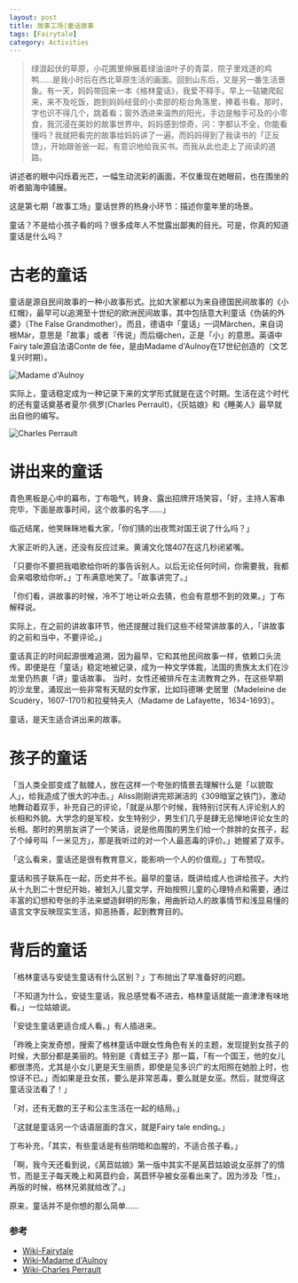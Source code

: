 ```yaml
---
layout: post
title: 故事工场|童话故事
tags: [Fairytale]
category: Activities
---
```


> 绿浪起伏的草原，小花圃里伸展着绿油油叶子的青菜，院子里戏逐的鸡鸭……是我小时后在西北草原生活的画面。回到山东后，又是另一番生活景象。有一天，妈妈带回来一本《格林童话》，我爱不释手。早上一轱辘爬起来，来不及吃饭，跑到妈妈经营的小卖部的柜台角落里，捧着书看。那时，字也识不得几个，跳着看；窗外洒进来温煦的阳光，手边是触手可及的小零食，我沉浸在美妙的故事世界中。妈妈感到惊奇，问：字都认不全，你能看懂吗？我就把看完的故事给妈妈讲了一遍。而妈妈得到了我读书的「正反馈」，开始跟爸爸一起，有意识地给我买书。而我从此也走上了阅读的道路。

讲述者的眼中闪烁着光芒，一幅生动流彩的画面，不仅重现在她眼前，也在围坐的听者脑海中铺展。

这是第七期「故事工场」童话世界的热身小环节：描述你童年里的场景。

童话？不是给小孩子看的吗？很多成年人不觉露出鄙夷的目光。可是，你真的知道童话是什么吗？

# 古老的童话

童话是源自民间故事的一种小故事形式。比如大家都以为来自德国民间故事的《小红帽》，最早可以追溯至十世纪的欧洲民间故事，其中包括意大利童话《伪装的外婆》（The False Grandmother）。而且，德语中「童话」一词Märchen，来自词根Mär，意思是「故事」或者『传说」而后缀chen，正是「小」的意思。英语中Fairy tale源自法语Conte de fée，是由Madame d'Aulnoy在17世纪创造的（文艺复兴时期）。

![Madame d'Aulnoy](http://p88gyf57l.bkt.clouddn.com/Madame%20d%27Aulnoy.jpg)

实际上，童话稳定成为一种记录下来的文学形式就是在这个时期。生活在这个时代的还有童话奠基者夏尔·佩罗(Charles Perrault)，《灰姑娘》和《睡美人》最早就出自他的编写。

![Charles Perrault](http://p88gyf57l.bkt.clouddn.com/CharlesPerraul.jpg)



# 讲出来的童话

青色黑板是心中的幕布，丁布吸气，转身、露出招牌开场笑容，「好，主持人客串完毕，下面是故事时间，这个故事的名字……」

临近结尾，他笑眯眯地看大家，「你们猜的出夜莺对国王说了什么吗？」

大家正听的入迷，还没有反应过来。黄浦文化馆407在这几秒闭紧嘴。

「只要你不要把我唱歌给你听的事告诉别人。以后无论任何时间，你需要我，我都会来唱歌给你听。」丁布满意地笑了。「故事讲完了。」

「你们看，讲故事的时候，冷不丁地让听众去猜，也会有意想不到的效果。」丁布解释说。

实际上，在之前的讲故事环节，他还提醒过我们这些不经常讲故事的人，「讲故事的之前和当中，不要评论。」

童话真正的时间起源很难追溯，因为最早，它和其他民间故事一样，依赖口头流传。即便是在「童话」稳定地被记录，成为一种文学体裁，法国的贵族太太们在沙龙里仍热衷「讲」童话故事。 当时，女性还被排斥在主流教育之外，在这些早期的沙龙里，涌现出一些非常有天赋的女作家，比如玛德琳·史居里（Madeleine de Scudéry，1607-1701)和拉斐特夫人（Madame de Lafayette，1634-1693）。

童话，是天生适合讲出来的故事。


# 孩子的童话

「当人类全部变成了骷髅人，放在这样一个夸张的情景去理解什么是「以貌取人」，给我造成了很大的冲击。」Aliss刚刚讲完郑渊洁的《309暗室之铁门》，激动地舞动着双手，补充自己的评论，「就是从那个时候，我特别讨厌有人评论别人的长相和外貌。大学念的是军校，女生特别少，男生们几乎是肆无忌惮地评论女生的长相。那时的男朋友讲了一个笑话，说是他周围的男生们给一个胖胖的女孩子，起了个绰号叫「一米见方」，那是我听过的对一个人最恶毒的评价。」她握紧了双手。

「这么看来，童话还是很有教育意义，能影响一个人的价值观。」丁布赞叹。

童话和孩子联系在一起，历史并不长。最早的童话，既讲给成人也讲给孩子。大约从十九到二十世纪开始，被划入儿童文学，开始按照儿童的心理特点和需要，通过丰富的幻想和夸张的手法来塑造鲜明的形象，用曲折动人的故事情节和浅显易懂的语言文字反映现实生活，抑恶扬善，起到教育目的。


# 背后的童话

「格林童话与安徒生童话有什么区别？」丁布抛出了早准备好的问题。

「不知道为什么，安徒生童话，我总感觉看不进去，格林童话就能一直津津有味地看。」一位姑娘说。

「安徒生童话更适合成人看。」有人插进来。

「昨晚上突发奇想，搜索了格林童话中跟女性角色有关的主题，发现提到女孩子的时候，大部分都是美丽的。特别是《青蛙王子》那一篇，「有一个国王，他的女儿都很漂亮，尤其是小女儿更是天生丽质，即使是见多识广的太阳照在她脸上时，也惊讶不已。」而如果是丑女孩，要么是非常恶毒，要么就是女巫。然后，就觉得这童话没法看了！」

「对，还有无数的王子和公主生活在一起的结局。」

「这就是童话另一个话语层面的含义，就是Fairy tale ending。」

丁布补充，「其实，有些童话是有些阴暗和血腥的，不适合孩子看。」

「啊，我今天还看到说，《莴苣姑娘》第一版中其实不是莴苣姑娘说女巫胖了的情节，而是王子每天晚上和莴苣约会，莴苣怀孕被女巫看出来了。因为涉及「性」，再版的时候，格林兄弟就给改了。」


原来，童话并不是你想的那么简单……

### 参考
- [Wiki-Fairytale](https://en.wikipedia.org/wiki/Fairy_tale)
- [Wiki-Madame d'Aulnoy](https://en.wikipedia.org/wiki/Madame_d%27Aulnoy)
- [Wiki-Charles Perrault](https://en.wikipedia.org/wiki/Charles_Perrault)
